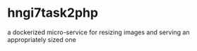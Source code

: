 # hngi7task2php
a dockerized micro-service for resizing images and serving an appropriately sized one
